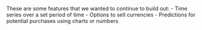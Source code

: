 These are some features that we wanted to continue to build out:
    - Time series over a set period of time
    - Options to sell currencies
    - Predictions for potential purchases using charts or numbers